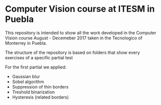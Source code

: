 # Computer Vision course at ITESM in Puebla

This repository is intended to show all the work developed in the Computer Vision course August - Decemeber 2017 taken in the Tecnologico of Monterrey in Puebla.

The structure of the repository is based on folders that show every exercises of a specific partial test

For the first partial we applied:

* Gaussian blur
* Sobel algorithm
* Suppression of thin borders
* Treshold binarization
* Hysteresis (related borders)


